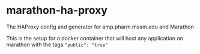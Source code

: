 # marathon-ha-proxy
The HAProxy config and generator for amp.pharm.mssm.edu and Marathon

This is the setup for a docker container that will host any application on marathon with the tags `"public": "true"`
